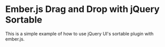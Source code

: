 # Ember.js Drag and Drop with jQuery Sortable

This is a simple example of how to use jQuery UI's sortable plugin with
ember.js.
